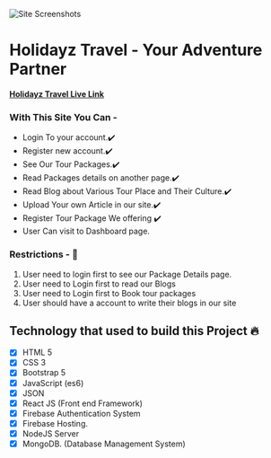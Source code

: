 ![Site Screenshots](https://monnampo.sirv.com/Images/Assignment11/Screenshot%202021-10-31%20at%2018-48-58%20Holidayz%20-%20Your%20Adventure%20Partner.png)

# Holidayz Travel - Your Adventure Partner

**[ Holidayz Travel Live Link](https://holydayz5.web.app/)**

### With This Site You Can -

- Login To your account.✔️
- Register new account.✔️
- See Our Tour Packages.✔️
- Read Packages details on another page.✔️
- Read Blog about Various Tour Place and Their Culture.✔️
- Upload Your own Article in our site.✔️
- Register Tour Package We offering ✔️
- User Can visit to Dashboard page.

### Restrictions - 🛑

1.  User need to login first to see our Package Details page.
2.  User need to Login first to read our Blogs
3.  User need to Login first to Book tour packages
4.  User should have a account to write their blogs in our site

## Technology that used to build this Project 🔥

- [x] HTML 5
- [x] CSS 3
- [x] Bootstrap 5
- [x] JavaScript (es6)
- [x] JSON
- [x] React JS (Front end Framework)
- [x] Firebase Authentication System
- [x] Firebase Hosting.
- [x] NodeJS Server
- [x] MongoDB. (Database Management System)
